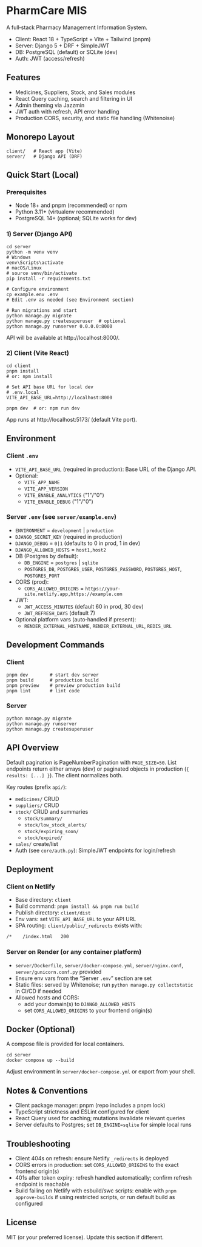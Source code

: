 # PharmCare MIS

A full‑stack Pharmacy Management Information System.

- Client: React 18 + TypeScript + Vite + Tailwind (pnpm)
- Server: Django 5 + DRF + SimpleJWT
- DB: PostgreSQL (default) or SQLite (dev)
- Auth: JWT (access/refresh)

## Features
- Medicines, Suppliers, Stock, and Sales modules
- React Query caching, search and filtering in UI
- Admin theming via Jazzmin
- JWT auth with refresh, API error handling
- Production CORS, security, and static file handling (Whitenoise)

## Monorepo Layout
```
client/   # React app (Vite)
server/   # Django API (DRF)
```

## Quick Start (Local)

### Prerequisites
- Node 18+ and pnpm (recommended) or npm
- Python 3.11+ (virtualenv recommended)
- PostgreSQL 14+ (optional; SQLite works for dev)

### 1) Server (Django API)
```
cd server
python -m venv venv
# Windows
venv\Scripts\activate
# macOS/Linux
# source venv/bin/activate
pip install -r requirements.txt

# Configure environment
cp example.env .env
# Edit .env as needed (see Environment section)

# Run migrations and start
python manage.py migrate
python manage.py createsuperuser  # optional
python manage.py runserver 0.0.0.0:8000
```
API will be available at http://localhost:8000/.

### 2) Client (Vite React)
```
cd client
pnpm install
# or: npm install

# Set API base URL for local dev
# .env.local
VITE_API_BASE_URL=http://localhost:8000

pnpm dev  # or: npm run dev
```
App runs at http://localhost:5173/ (default Vite port).

## Environment

### Client `.env`
- `VITE_API_BASE_URL` (required in production): Base URL of the Django API.
- Optional:
  - `VITE_APP_NAME`
  - `VITE_APP_VERSION`
  - `VITE_ENABLE_ANALYTICS` ("1"/"0")
  - `VITE_ENABLE_DEBUG` ("1"/"0")

### Server `.env` (see `server/example.env`)
- `ENVIRONMENT` = `development` | `production`
- `DJANGO_SECRET_KEY` (required in production)
- `DJANGO_DEBUG` = `0|1` (defaults to 0 in prod, 1 in dev)
- `DJANGO_ALLOWED_HOSTS` = `host1,host2`
- DB (Postgres by default):
  - `DB_ENGINE` = `postgres` | `sqlite`
  - `POSTGRES_DB`, `POSTGRES_USER`, `POSTGRES_PASSWORD`, `POSTGRES_HOST`, `POSTGRES_PORT`
- CORS (prod):
  - `CORS_ALLOWED_ORIGINS` = `https://your-site.netlify.app,https://example.com`
- JWT:
  - `JWT_ACCESS_MINUTES` (default 60 in prod, 30 dev)
  - `JWT_REFRESH_DAYS` (default 7)
- Optional platform vars (auto‑handled if present):
  - `RENDER_EXTERNAL_HOSTNAME`, `RENDER_EXTERNAL_URL`, `REDIS_URL`

## Development Commands

### Client
```
pnpm dev        # start dev server
pnpm build      # production build
pnpm preview    # preview production build
pnpm lint       # lint code
```

### Server
```
python manage.py migrate
python manage.py runserver
python manage.py createsuperuser
```

## API Overview
Default pagination is PageNumberPagination with `PAGE_SIZE=50`.
List endpoints return either arrays (dev) or paginated objects in production (`{ results: [...] }`). The client normalizes both.

Key routes (prefix `api/`):
- `medicines/` CRUD
- `suppliers/` CRUD
- `stock/` CRUD and summaries
  - `stock/summary/`
  - `stock/low_stock_alerts/`
  - `stock/expiring_soon/`
  - `stock/expired/`
- `sales/` create/list
- Auth (see `core/auth.py`): SimpleJWT endpoints for login/refresh

## Deployment

### Client on Netlify
- Base directory: `client`
- Build command: `pnpm install && pnpm run build`
- Publish directory: `client/dist`
- Env vars: set `VITE_API_BASE_URL` to your API URL
- SPA routing: `client/public/_redirects` exists with:
```
/*    /index.html   200
```

### Server on Render (or any container platform)
- `server/Dockerfile`, `server/docker-compose.yml`, `server/nginx.conf`, `server/gunicorn.conf.py` provided
- Ensure env vars from the “Server `.env`” section are set
- Static files: served by Whitenoise; run `python manage.py collectstatic` in CI/CD if needed
- Allowed hosts and CORS:
  - add your domain(s) to `DJANGO_ALLOWED_HOSTS`
  - set `CORS_ALLOWED_ORIGINS` to your frontend origin(s)

## Docker (Optional)
A compose file is provided for local containers.
```
cd server
docker compose up --build
```
Adjust environment in `server/docker-compose.yml` or export from your shell.

## Notes & Conventions
- Client package manager: pnpm (repo includes a pnpm lock)
- TypeScript strictness and ESLint configured for client
- React Query used for caching; mutations invalidate relevant queries
- Server defaults to Postgres; set `DB_ENGINE=sqlite` for simple local runs

## Troubleshooting
- Client 404s on refresh: ensure Netlify `_redirects` is deployed
- CORS errors in production: set `CORS_ALLOWED_ORIGINS` to the exact frontend origin(s)
- 401s after token expiry: refresh handled automatically; confirm refresh endpoint is reachable
- Build failing on Netlify with esbuild/swc scripts: enable with `pnpm approve-builds` if using restricted scripts, or run default build as configured

## License
MIT (or your preferred license). Update this section if different.
